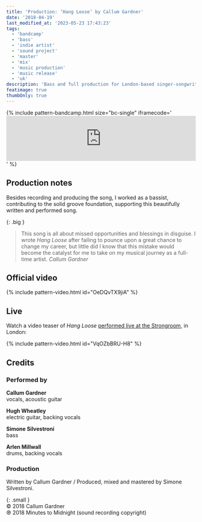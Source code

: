 ```yaml
---
title: 'Production: ‘Hang Loose’ by Callum Gardner'
date: '2018-04-19'
last_modified_at: '2023-05-23 17:43:23'
tags:
  - 'bandcamp'
  - 'bass'
  - 'indie artist'
  - 'sound project'
  - 'master'
  - 'mix'
  - 'music production'
  - 'music release'
  - 'uk'
description: 'Bass and full production for London-based singer-songwriter Callum Gardner’s new single, ‘Hang Loose’.'
featimage: true
thumbOnly: true
---
```

{% include pattern-bandcamp.html size="bc-single" iframecode='<iframe style="border: 0; width: 100%; height: 120px;" src="https://bandcamp.com/EmbeddedPlayer/track=1148436830/size=large/bgcol=ffffff/linkcol=333333/tracklist=false/artwork=small/transparent=true/"><a href="https://callumgardner.bandcamp.com/track/hang-loose">Hang Loose by Callum Gardner</a></iframe>' %}

## Production notes

Besides recording and producing the song, I worked as a bassist, contributing to the solid groove foundation, supporting this beautifully written and performed song.

{: .big }
> This song is all about missed opportunities and blessings in disguise. I wrote _Hang Loose_ after failing to pounce upon a great chance to change my career, but little did I know that this mistake would become the catalyst for me to take on my musical journey as a full-time artist.
> <cite>Callum Gardner</cite>

## Official video

{% include pattern-video.html id="OeDQvTX9jiA" %}

## Live

Watch a video teaser of _Hang Loose_ [performed live at the Strongroom](/blog/live-shows/), in London:

{% include pattern-video.html id="VqOZbBRU-H8" %}

## Credits

### Performed by

**Callum Gardner**\
vocals, acoustic guitar

**Hugh Wheatley**\
electric guitar, backing vocals

**Simone Silvestroni**\
bass

**Arlen Millwall**\
drums, backing vocals

### Production

Written by Callum Gardner / Produced, mixed and mastered by Simone Silvestroni.

{: .small }
<br>&copy; 2018 Callum Gardner\
℗ 2018 Minutes to Midnight (sound recording copyright)